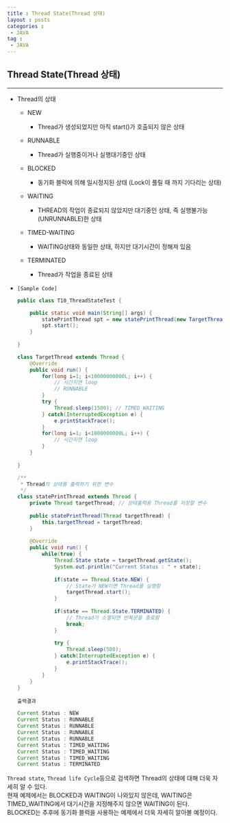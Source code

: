 ```yaml
---
title : Thread State(Thread 상태)
layout : posts
categories :
 - JAVA
tag :
 - JAVA
---
```


## __Thread State(Thread 상태)__
---

- Thread의 상태
	- NEW
		- Thread가 생성되었지만 아직 start()가 호출되지 않은 상태

	- RUNNABLE
		- Thread가 실행중이거나 실행대기중인 상태

	- BLOCKED
		- 동기화 블럭에 의해 일시정지된 상태 (Lock이 풀릴 때 까지 기다리는 상태)

	- WAITING
		- THREAD의 작업이 종료되지 않았지만 대기중인 상태, 즉 실행불가능(UNRUNNABLE)한 상태

	- TIMED-WAITING
		- WAITING상태와 동일한 상태, 하지만 대기시간이 정해져 있음

	- TERMINATED
		- Thread가 작업을 종료된 상태

- `[Sample Code]`

    ```java
    public class T10_ThreadStateTest {

    	public static void main(String[] args) {
    		statePrintThread spt = new statePrintThread(new TargetThread());
    		spt.start();
    	}
    	
    }

    class TargetThread extends Thread {
    	@Override
    	public void run() {
    		for(long i=1; i<10000000000L; i++) {
    			// 시간지연 loop
    			// RUNNABLE 
    		}
    		try {
    			Thread.sleep(1500); // TIMED_WAITING
    		} catch(InterruptedException e) {
    			e.printStackTrace();
    		}
    		for(long i=1; i<1000000000L; i++) {
    			// 시간지연 loop
    		}
    	}
    	
    }

    /**
     * Thread의 상태를 출력하기 위한 변수
     */
    class statePrintThread extends Thread {
    	private Thread targetThread; // 상태출력용 Thread를 저장할 변수
    	
    	public statePrintThread(Thread targetThread) {
    		this.targetThread = targetThread;
    	}
    	
    	@Override
    	public void run() {
    		while(true) {
    			Thread.State state = targetThread.getState();
    			System.out.println("Current Status : " + state);
    			
    			if(state == Thread.State.NEW) {
    				// State가 NEW이면 Thread를 실행함
    				targetThread.start();
    			}
    			
    			if(state == Thread.State.TERMINATED) {
    				// Thread가 소멸되면 반복문을 종료함
    				break;
    			}
    			
    			try {
    				Thread.sleep(500);
    			} catch(InterruptedException e) {
    				e.printStackTrace();
    			}
    		}
    	}
    }
    ```

    `출력결과`

    ```java
    Current Status : NEW
    Current Status : RUNNABLE
    Current Status : RUNNABLE
    Current Status : RUNNABLE
    Current Status : RUNNABLE
    Current Status : TIMED_WAITING
    Current Status : TIMED_WAITING
    Current Status : TIMED_WAITING
    Current Status : TERMINATED
    ```

`Thread state`, `Thread life Cycle`등으로 검색하면 Thread의 상태에 대해 더욱 자세히 알 수 있다.<br>
현재 예제에서는 BLOCKED과 WAITING이 나와있지 않은데, WAITING은 TIMED_WAITING에서 대기시간을 지정해주지 않으면 WAITING이 된다.<br>
BLOCKED는 추후에 동기화 블럭을 사용하는 예제에서 더욱 자세히 알아볼 예정이다.